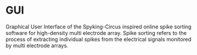 # GUI
Graphical User Interface of the Spyking-Circus inspired online spike sorting software for high-density multi electrode array. 
Spike sorting refers to the process of extracting individual spikes from the electrical signals monitored by multi electrode arrays.


